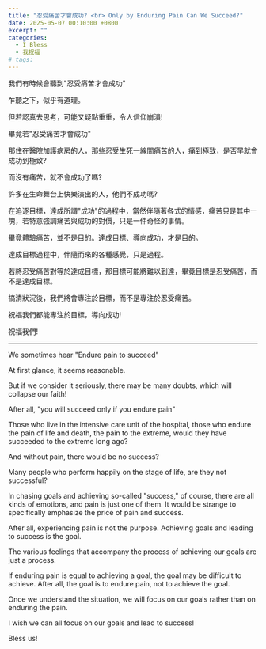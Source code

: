 ```yaml
---
title: "忍受痛苦才會成功? <br> Only by Enduring Pain Can We Succeed?"
date: 2025-05-07 00:10:00 +0800
excerpt: ""
categories:
  - I Bless
  - 我祝福
# tags:
---
```


我們有時候會聽到"忍受痛苦才會成功"

乍聽之下，似乎有道理。

但若認真去思考，可能又疑點重重，令人信仰崩潰!

畢竟若"忍受痛苦才會成功"

那住在醫院加護病房的人，那些忍受生死一線間痛苦的人，痛到極致，是否早就會成功到極致?

而沒有痛苦，就不會成功了嗎?

許多在生命舞台上快樂演出的人，他們不成功嗎?

在追逐目標，達成所謂"成功"的過程中，當然伴隨著各式的情感，痛苦只是其中一塊，若特意強調痛苦與成功的對價，只是一件奇怪的事情。

畢竟體驗痛苦，並不是目的。達成目標、導向成功，才是目的。

達成目標過程中，伴隨而來的各種感覺，只是過程。

若將忍受痛苦對等於達成目標，那目標可能將難以到達，畢竟目標是忍受痛苦，而不是達成目標。

搞清狀況後，我們將會專注於目標，而不是專注於忍受痛苦。

祝福我們都能專注於目標，導向成功!

祝福我們!

---

We sometimes hear "Endure pain to succeed"

At first glance, it seems reasonable.

But if we consider it seriously, there may be many doubts, which will collapse our faith!

After all, "you will succeed only if you endure pain"

Those who live in the intensive care unit of the hospital, those who endure the pain of life and death, the pain to the extreme, would they have succeeded to the extreme long ago?

And without pain, there would be no success?

Many people who perform happily on the stage of life, are they not successful?

In chasing goals and achieving so-called "success," of course, there are all kinds of emotions, and pain is just one of them. It would be strange to specifically emphasize the price of pain and success.

After all, experiencing pain is not the purpose. Achieving goals and leading to success is the goal.

The various feelings that accompany the process of achieving our goals are just a process.

If enduring pain is equal to achieving a goal, the goal may be difficult to achieve. After all, the goal is to endure pain, not to achieve the goal.

Once we understand the situation, we will focus on our goals rather than on enduring the pain.

I wish we can all focus on our goals and lead to success!

Bless us!

<!--
FB: 

Twitter:

-->
